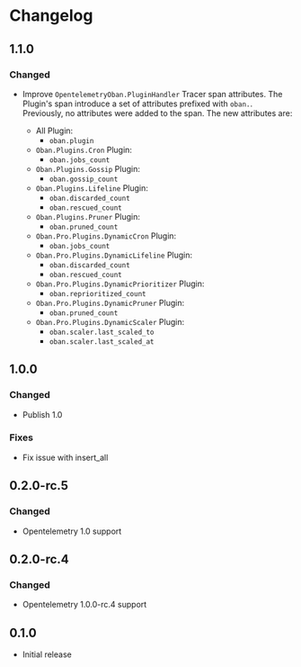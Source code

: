 # Changelog

## 1.1.0

### Changed

* Improve `OpentelemetryOban.PluginHandler` Tracer span attributes.
  The Plugin's span introduce a set of attributes prefixed with `oban.`.
  Previously, no attributes were added to the span. The new attributes are:

  * All Plugin:
    * `oban.plugin`
  * `Oban.Plugins.Cron` Plugin:
    * `oban.jobs_count`
  * `Oban.Plugins.Gossip` Plugin:
    * `oban.gossip_count`
  * `Oban.Plugins.Lifeline` Plugin:
    * `oban.discarded_count`
    * `oban.rescued_count`
  * `Oban.Plugins.Pruner` Plugin:
    * `oban.pruned_count`
  * `Oban.Pro.Plugins.DynamicCron` Plugin:
    * `oban.jobs_count`
  * `Oban.Pro.Plugins.DynamicLifeline` Plugin:
    * `oban.discarded_count`
    * `oban.rescued_count`
  * `Oban.Pro.Plugins.DynamicPrioritizer` Plugin:
    * `oban.reprioritized_count`
  * `Oban.Pro.Plugins.DynamicPruner` Plugin:
    * `oban.pruned_count`
  * `Oban.Pro.Plugins.DynamicScaler` Plugin:
    * `oban.scaler.last_scaled_to`
    * `oban.scaler.last_scaled_at`

## 1.0.0

### Changed

* Publish 1.0

### Fixes

* Fix issue with insert_all

## 0.2.0-rc.5

### Changed

* Opentelemetry 1.0 support

## 0.2.0-rc.4

### Changed

* Opentelemetry 1.0.0-rc.4 support

## 0.1.0

* Initial release
